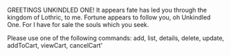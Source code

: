 GREETINGS UNKINDLED ONE!
It appears fate has led you through the kingdom of Lothric, to me. 
Fortune appears to follow you, oh Unkindled One. 
For I have for sale the souls which you seek.


Please use one of the following commands: add, list, details, delete, update, addToCart, viewCart, cancelCart'